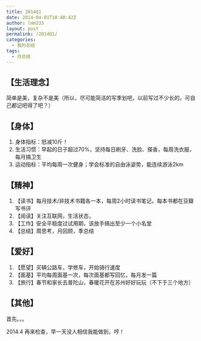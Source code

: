 ```yaml
---
title: 2014Q1
date: 2014-04-01T10:48:42Z
author: lmm333
layout: post
permalink: /2014Q1/
categories:
  - 我的总结
tags:
  - 月总结
---
```

## 【生活理念】

简单是美，复杂不是美（所以，尽可能简洁的写季划吧，以前写过不少长的，可自己都记吧得了吧？）

## 【身体】

1. 身体指标：怒减10斤！
2. 生活习惯：早起的日子超过70%，坚持每日刷牙、洗脸、搽香，每周洗衣服，每月搞卫生
3. 运动指标：平均每周一次健身；学会标准的自由泳姿势，能连续游泳2km

## 【精神】

1. 【读书】每月技术/非技术书籍各一本，每周2小时读书笔记，每本书都在豆瓣写书评
2. 【阅读】关注互联网，生活状态，
3. 【工作】安全平稳度过试用期，该放手搞出至少一个小名堂
4. 【总结】周思考，月回顾，季总结

## 【爱好】

1. 【愿望】买辆公路车，学修车，开始骑行速度
2. 【面基】平均每周面基一次，每次面基都写回忆，每月发一篇
3. 【旅行】春节和家长去普陀山，春暖花开在苏州好好玩玩（不下于三个地方）

## 【其他】

首先。。。

2014.4 再来检查，早一天没人相信我能做到，哼！